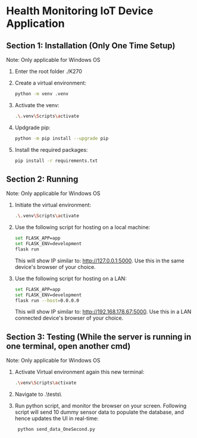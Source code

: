 # Health Monitoring IoT Device Application

## Section 1: Installation (Only One Time Setup)

Note: Only applicable for Windows OS 

1. Enter the root folder ./K270

2. Create a virtual environment:
    ```bash
    python -m venv .venv
    ``` 

2. Activate the venv:
	```bash
    .\.venv\Scripts\activate
    ```

3. Updgrade pip:
	```bash
    python -m pip install --upgrade pip
    ```

4. Install the required packages:
    ```bash
    pip install -r requirements.txt
    ```

## Section 2: Running

Note: Only applicable for Windows OS 

1. Initiate the virtual environment:
    ```bash
    .\.venv\Scripts\activate
    ```

2. Use the following script for hosting on a local machine:
    ```bash
	set FLASK_APP=app
    set FLASK_ENV=development
    flask run
    ```
	This will show IP similar to: http://127.0.0.1:5000. Use this in the same device's browser of your choice.

3. Use the following script for hosting on a LAN:
    ```bash
	set FLASK_APP=app
    set FLASK_ENV=development
    flask run --host=0.0.0.0
    ```
	This will show IP similar to: http://192.168.178.67:5000. Use this in a LAN connected device's browser of your choice.
	
## Section 3: Testing (While the server is running in one terminal, open another cmd)

Note: Only applicable for Windows OS 

1. Activate Virtual environment again this new terminal:
	
	```bash
    .\venv\Scripts\activate
    ```
2. Navigate to .\tests\ 

3. Run python script, and monitor the browser on your screen. Following script will send 10 dummy sensor data to populate the database, and hence updates the UI in real-time:
	```bash
	 python send_data_OneSecond.py
    ```